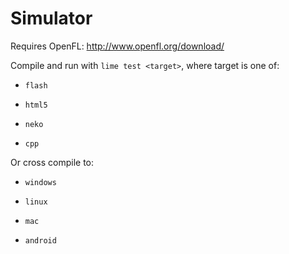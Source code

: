 # Simulator

Requires OpenFL: <http://www.openfl.org/download/>

Compile and run with `lime test <target>`, where target is one of:

* `flash`

* `html5`

* `neko`

* `cpp`

Or cross compile to:

* `windows`

* `linux`

* `mac`

* `android`
